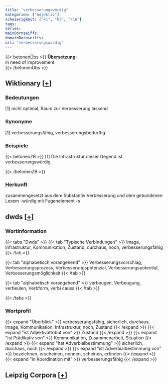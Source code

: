 ```yaml
---
title: "verbesserungswürdig"
kategorien: ["Adjektiv"]
schwierigkeit: ["k1", "h3", "r16"]
tags:
series:
mainDornseiffs:
domainDornseiffs:
url: "verbesserungswürdig"
---
```


{{< betonenÜbs >}}
**Übersetzung:**  
in need of improvement  
{{< /betonenÜbs >}}

## Wiktionary [[+](https://de.wiktionary.org/wiki/verbesserungswürdig)]

### Bedeutungen
[1] nicht optimal, Raum zur Verbesserung lassend  

### Synonyme
[1] verbesserungsfähig, verbesserungsbedürftig  

### Beispiele
{{< betonenZB >}}
[1] Die Infrastruktur dieser Gegend ist verbesserungswürdig.  

{{< /betonenZB >}}
### Herkunft
zusammengesetzt aus dem Substantiv Verbesserung und dem gebundenen Lexem -würdig mit Fugenelement -s  



## dwds [[+](https://www.dwds.de/wb/verbesserungswürdig)]

### Wortinformation
{{< tabs "Dwds" >}}
{{< tab "Typische Verbindungen" >}}
Image, Infrastruktur, Kommunikation, Zustand, durchaus, noch, verbesserungsfähig
{{< /tab >}}

{{< tab "alphabetisch vorangehend" >}}
Verbesserungsvorschlag, Verbesserungsprozess, Verbesserungspotenzial, Verbesserungspotential, Verbesserungsmöglichkeit
{{< /tab >}}

{{< tab "alphabetisch vorangehend" >}}
verbeugen, Verbeugung, verbeulen, Verbform, verbi causa
{{< /tab >}}

{{< /tabs >}}

### Wortprofil
{{< expand "Überblick" >}} verbesserungsfähig, sicherlich, durchaus, Image, Kommunikation, Infrastruktur, noch, Zustand {{< /expand >}}
{{< expand "ist Adjektivattribut von" >}} Zustand {{< /expand >}}
{{< expand "ist Prädikativ von" >}} Kommunikation, Zusammenarbeit, Situation {{< /expand >}}
{{< expand "hat Adverbialbestimmung" >}} sicherlich, durchaus, noch {{< /expand >}}
{{< expand "ist Adverbialbestimmung von" >}} bezeichnen, erscheinen, nennen, scheinen, erfinden {{< /expand >}}
{{< expand "in Koordination mit" >}} verbesserungsfähig {{< /expand >}}

## Leipzig Corpora [[+](https://corpora.uni-leipzig.de/en/res?word=verbesserungswürdig&corpusId=deu_newscrawl-public_2018)]


